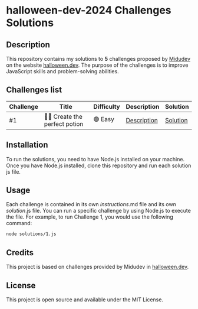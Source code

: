 # halloween-dev-2024 Challenges Solutions

## Description

This repository contains my solutions to **5** challenges proposed by [Midudev](https://twitter.com/midudev) on the website [halloween.dev](https://halloween.dev/). The purpose of the challenges is to improve JavaScript skills and problem-solving abilities.

## Challenges list

| Challenge | Title                        | Difficulty | Description                     | Solution                    |
| --------- | ---------------------------- | ---------- | ------------------------------- | --------------------------- |
| #1        | 🧙‍♀️ Create the perfect potion | 🟢 Easy    | [Description](challenges/01.md) | [Solution](solutions/01.js) |

## Installation

To run the solutions, you need to have Node.js installed on your machine. Once you have Node.js installed, clone this repository and run each solution js file.

## Usage

Each challenge is contained in its own _instructions_.md file and its own _solution_.js file. You can run a specific challenge by using Node.js to execute the file. For example, to run Challenge 1, you would use the following command:

```bash
node solutions/1.js
```

## Credits

This project is based on challenges provided by Midudev in [halloween.dev](https://halloween.dev/).

## License

This project is open source and available under the MIT License.
